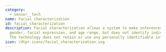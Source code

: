 ```yaml
---
category: 
  - sensor__tech
name: Facial characterization
id: facial_characterization
description: Facial characterization allows a system to make inferences such as
  gender, facial expression, and age range, but does not identify individuals.
  The technology does not retain or use any personally identifiable information.
icon: /dtpr-icons/facial_characterization.svg
---
```

